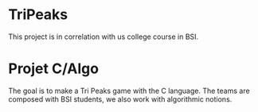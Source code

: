 # TriPeaks
This project is in correlation with us college course in BSI.

# Projet C/Algo

The goal is to make a Tri Peaks game with the C language.
The teams are composed with BSI students, we also work with algorithmic notions.
